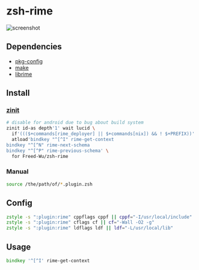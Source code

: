 # zsh-rime

![screenshot](https://github.com/Freed-Wu/zsh-rime/assets/32936898/2dbaede6-4047-4fa7-9c39-9a7cca98b3bf)

## Dependencies

- [pkg-config](https://www.freedesktop.org/wiki/Software/pkg-config/)
- [make](https://www.gnu.org/software/make/)
- [librime](https://github.com/rime/librime)

## Install

### [zinit](https://github.com/zdharma-continuum/zinit/)

```zsh
# disable for android due to bug about build system
zinit id-as depth'1' wait lucid \
  if'((($+commands[rime_deployer] || $+commands[nix]) && ! $+PREFIX))' \
  atload'bindkey "^[^I" rime-get-context
bindkey "^[^N" rime-next-schema
bindkey "^[^P" rime-previous-schema' \
  for Freed-Wu/zsh-rime
```

### Manual

```zsh
source /the/path/of/*.plugin.zsh
```

## Config

```zsh
zstyle -s ":plugin:rime" cppflags cppf || cppf="-I/usr/local/include"
zstyle -s ":plugin:rime" cflags cf || cf="-Wall -O2 -g"
zstyle -s ":plugin:rime" ldflags ldf || ldf="-L/usr/local/lib"
```

## Usage

```zsh
bindkey '^[^I' rime-get-context
```
